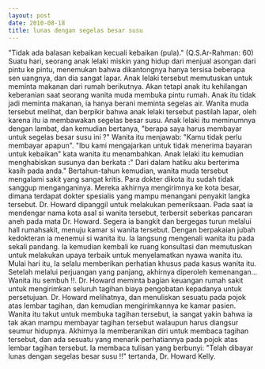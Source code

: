 ```yaml
---
layout: post
date: 2010-08-18
title: lunas dengan segelas besar susu
---
```


"Tidak ada balasan kebaikan kecuali kebaikan (pula)."
(Q.S.Ar-Rahman: 60)
Suatu hari, seorang anak lelaki miskin yang hidup dari menjual asongan dari pintu ke pintu, menemukan bahwa dikantongnya hanya tersisa beberapa sen uangnya, dan dia sangat lapar. Anak lelaki tersebut memutuskan untuk meminta makanan dari rumah berikutnya. Akan tetapi anak itu kehilangan keberanian saat seorang wanita muda membuka pintu rumah. Anak itu tidak jadi meminta makanan, ia hanya berani meminta segelas air. Wanita muda tersebut melihat, dan berpikir bahwa anak lelaki tersebut pastilah lapar, oleh karena itu ia membawakan segelas besar susu. Anak lelaki itu meminumnya dengan lambat, dan kemudian bertanya, "berapa saya harus membayar untuk segelas besar susu ini ?" Wanita itu menjawab: "Kamu tidak perlu membayar apapun". "Ibu kami mengajarkan untuk tidak menerima bayaran untuk kebaikan" kata wanita itu menambahkan. Anak lelaki itu kemudian menghabiskan susunya dan berkata :" Dari dalam hatiku aku berterima kasih pada anda." 
Bertahun-tahun kemudian, wanita muda tersebut mengalami sakit yang sangat kritis. Para dokter dikota itu sudah tidak sanggup menganganinya. Mereka akhirnya mengirimnya ke kota besar, dimana terdapat dokter spesialis yang mampu menangani penyakit langka tersebut. Dr. Howard dipanggil untuk melakukan pemeriksaan. Pada saat ia mendengar nama kota asal si wanita tersebut, terbersit seberkas pancaran aneh pada mata Dr. Howard. Segera ia bangkit dan bergegas turun melalui hall rumahsakit, menuju kamar si wanita tersebut. Dengan berpakaian jubah kedokteran ia menemui si wanita itu. Ia langsung mengenali wanita itu pada sekali pandang. Ia kemudian kembali ke ruang konsultasi dan memutuskan untuk melakukan upaya terbaik untuk menyelamatkan nyawa wanita itu. Mulai hari itu, Ia selalu memberikan perhatian khusus pada kasus wanita itu. Setelah melalui perjuangan yang panjang, akhirnya diperoleh kemenangan... Wanita itu sembuh !!. 
Dr. Howard meminta bagian keuangan rumah sakit untuk mengirimkan seluruh tagihan biaya pengobatan kepadanya untuk persetujuan. Dr. Howard melihatnya, dan menuliskan sesuatu pada pojok atas lembar tagihan, dan kemudian mengirimkannya ke kamar pasien. Wanita itu takut untuk membuka tagihan tersebut, ia sangat yakin bahwa ia tak akan mampu membayar tagihan tersebut walaupun harus diangsur seumur hidupnya. Akhirnya Ia memberanikan diri untuk membaca tagihan tersebut, dan ada sesuatu yang menarik perhatiannya pada pojok atas lembar tagihan tersebut. 
Ia membaca tulisan yang berbunyi: "Telah dibayar lunas dengan segelas besar susu !!" tertanda, Dr. Howard Kelly.